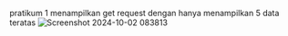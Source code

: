 pratikum 1 menampilkan get request dengan hanya menampilkan 5 data teratas ![Screenshot 2024-10-02 083813](https://github.com/user-attachments/assets/c694b938-1d6a-4ce4-9130-7f80dadd3197)

